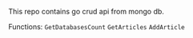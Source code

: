 This repo contains go crud api from mongo db.

Functions:
`GetDatabasesCount`
`GetArticles`
`AddArticle`

